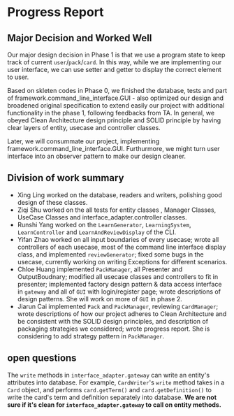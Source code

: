 # Progress Report

## Major Decision and Worked Well
Our major design decision in Phase 1 is that we use a program state to keep track of current `user`/`pack`/`card`.
In this way, while we are implementing our user interface, we can use setter and getter to display the correct element to user.

Based on skleten codes in Phase 0, we finished the database, tests and part of framework.command_line_interface.GUI - also optimized our design and broadened original specification to extend easily our project with additional functionality in the phase 1, following feedbacks from TA. 
In general, we obeyed Clean Architecture design principle and SOLID principle by having clear layers of entity, usecase and controller classes.

Later, we will consummate our project, implementing framework.command_line_interface.GUI. Furthurmore, we might turn user interface into an observer pattern to make our design cleaner.


## Division of work summary
- Xing Ling worked on the database, readers and writers, polishing good design of these classes.
- Ziqi Shu worked on the all tests for entity classes , Manager Classes, UseCase Classes and interface_adapter.controller classes.
- Runshi Yang worked on the `LearnGenerator`, `LearningSystem`, `LearnController` and `LearnAndReviewDisplay` of the CLI.
- Yifan Zhao worked on all input boundaries of every usecase; wrote all controllers of each usecase, most of the command line interface display class, and implemented `reviewGenerator`; fixed some bugs in the usecase, currently working on writing Exceptions for different scenarios.
- Chloe Huang implemented `PackManager`, all Presenter and OutputBoudnary; modified all usecase classes and controllers to fit in presenter; implemented factory design pattern & data access interface in `gateway` and all of `GUI` with login/register page; wrote descriptions of design patterns. She will work on more of `GUI` in phase 2.
- Jiarun Cai implemented `Pack` and `PackManager`, reviewing `CardManager`; wrote descriptions of how our project adheres to Clean Architecture and be consistent with the SOLID design principles, and description of packaging strategies we considered; wrote progress report. She is considering to add strategy pattern in `PackManager`.

## open questions
The `write` methods in `interface_adapter.gateway` can write an entity's attributes into database. For example, `CardWriter`'s `write` method takes in a `Card` object, and performs `card.getTerm()` and `card.getDefinition()` to write the card's term and definition separately into database. **We are not sure if it's clean for `interface_adapter.gateway` to call on entity methods.**

